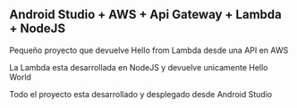 ## Android Studio + AWS + Api Gateway + Lambda + NodeJS

Pequeño proyecto que devuelve Hello from Lambda desde una API en AWS

La Lambda esta desarrollada en NodeJS y devuelve unicamente Hello World

Todo el proyecto esta desarrollado y desplegado desde Android Studio
